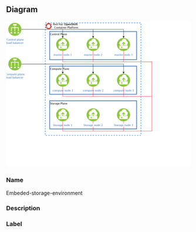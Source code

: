 
## Diagram

![Embeded-storage-environment](../img/miscdiagram_HJJrxEcQirtY.png)

### Name


Embeded-storage-environment


### Description




### Label




